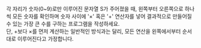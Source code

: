각 자리가 숫자(0~9)로만 이루어진 문자열 S가 주어졌을 때, 왼쪽부터 오른쪽으로 하나씩 모든 숫자를 확인하며 숫자 사이에 '×' 혹은 '+' 연산자를 넣어 결과적으로 만들어질 수 있는 가장 큰 수를 구하는 프로그램을 작성하세요.   
단, +보다 ×를 먼저 계산하는 일반적인 방식과는 달리, 모든 연산을 왼쪽에서부터 순서대로 이루어진다고 가정합니다.
